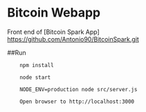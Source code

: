 # Bitcoin Webapp

Front end of [Bitcoin Spark App] https://github.com/Antonio90/BitcoinSpark.git


##Run

```
    npm install
    
    node start
    
    NODE_ENV=production node src/server.js
    
    Open browser to http://localhost:3000
```